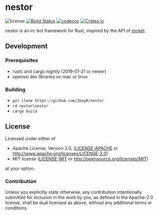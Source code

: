 # nestor

![license][license-badge] 
[![Build Status](https://dev.azure.com/ZoeyR/nestor/_apis/build/status/ZoeyR.nestor?branchName=master)](https://dev.azure.com/ZoeyR/nestor/_build/latest?definitionId=3&branchName=master)
[![codecov](https://codecov.io/gh/ZoeyR/nestor/branch/master/graph/badge.svg)](https://codecov.io/gh/ZoeyR/nestor)
[![Crates.io](https://img.shields.io/crates/v/nestor.svg?maxAge=2592000)](https://crates.io/crates/nestor)


nestor is an irc bot framework for Rust, inspired by the API of [rocket](https://rocket.rs).

## Development
### Prerequisites
- rustc and cargo nightly (2019-01-21 or newer)
- openssl dev libraries on mac or linux

### Building
- `git clone https://github.com/ZoeyR/nestor`
- `cd nestor\nestor`
- `cargo build`

## License

Licensed under either of

 * Apache License, Version 2.0, ([LICENSE-APACHE](LICENSE-APACHE) or http://www.apache.org/licenses/LICENSE-2.0)
 * MIT license ([LICENSE-MIT](LICENSE-MIT) or http://opensource.org/licenses/MIT)

at your option.

### Contribution

Unless you explicitly state otherwise, any contribution intentionally submitted
for inclusion in the work by you, as defined in the Apache-2.0 license, shall be dual licensed as above, without any
additional terms or conditions.

[LICENSE]: ./LICENSE
[license-badge]: https://img.shields.io/badge/license-MIT/Apache-blue.svg
